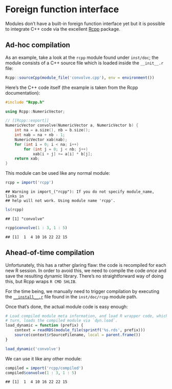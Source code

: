 Foreign function interface
==========================

Modules don’t have a built-in foreign function interface yet but it is possible to integrate C++ code via the excellent [Rcpp](http://cran.r-project.org/web/packages/Rcpp/index.html) package.

Ad-hoc compilation
------------------

As an example, take a look at the `rcpp` module found under `inst/doc`; the module consists of a C++ source file which is loaded inside the `__init__.r` file:

``` r
Rcpp::sourceCpp(module_file('convolve.cpp'), env = environment())
```

Here’s the C++ code itself (the example is taken from the Rcpp documentation):

``` cpp
#include "Rcpp.h"

using Rcpp::NumericVector;

// [[Rcpp::export]]
NumericVector convolve(NumericVector a, NumericVector b) {
    int na = a.size(), nb = b.size();
    int nab = na + nb - 1;
    NumericVector xab(nab);
    for (int i = 0; i < na; i++)
        for (int j = 0; j < nb; j++)
            xab[i + j] += a[i] * b[j];
    return xab;
}
```

This module can be used like any normal module:

``` r
rcpp = import('rcpp')
```

    ## Warning in import_("rcpp"): If you do not specify module_name, links in
    ## help will not work. Using module name 'rcpp'.

``` r
ls(rcpp)
```

    ## [1] "convolve"

``` r
rcpp$convolve(1 : 3, 1 : 5)
```

    ## [1]  1  4 10 16 22 22 15

Ahead-of-time compilation
-------------------------

Unfortunately, this has a rather glaring flaw: the code is recompiled for each new R session. In order to avoid this, we need to compile the code *once* and save the resulting dynamic library. There’s no straightforward way of doing this, but Rcpp wraps `R CMD SHLIB`.

For the time being, we manually need to trigger compilation by executing the [`__install__.r`](rcpp/__install__.r) file found in the `inst/doc/rcpp` module path.

Once that’s done, the actual module code is easy enough:

``` r
# Load compiled module meta information, and load R wrapper code, which, in
# turn, loads the compiled module via `dyn.load`.
load_dynamic = function (prefix) {
    context = readRDS(module_file(sprintf('%s.rds', prefix)))
    source(context$rSourceFilename, local = parent.frame())
}

load_dynamic('convolve')
```

We can use it like any other module:

``` r
compiled = import('rcpp/compiled')
compiled$convolve(1 : 3, 1 : 5)
```

    ## [1]  1  4 10 16 22 22 15
